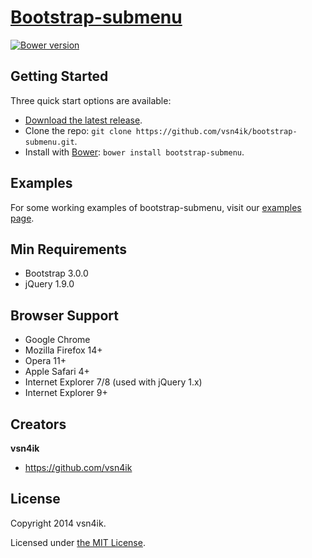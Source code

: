 # [Bootstrap-submenu](http://vsn4ik.github.io/bootstrap-submenu)

[![Bower version](https://badge.fury.io/bo/bootstrap-submenu.svg)](http://badge.fury.io/bo/bootstrap-submenu)

## Getting Started
Three quick start options are available:

* [Download the latest release](https://github.com/vsn4ik/bootstrap-submenu/zipball/master "Download Bootstrap-submenu").
* Clone the repo: `git clone https://github.com/vsn4ik/bootstrap-submenu.git`.
* Install with [Bower](http://bower.io): `bower install bootstrap-submenu`.

## Examples
For some working examples of bootstrap-submenu, visit our [examples page](http://vsn4ik.github.io/bootstrap-submenu/#examples).

## Min Requirements
* Bootstrap 3.0.0
* jQuery 1.9.0

## Browser Support
* Google Chrome
* Mozilla Firefox 14+
* Opera 11+
* Apple Safari 4+
* Internet Explorer 7/8 (used with jQuery 1.x)
* Internet Explorer 9+

## Creators
**vsn4ik**
+ <https://github.com/vsn4ik>

## License
Copyright 2014 vsn4ik.

Licensed under [the MIT License](LICENSE).

